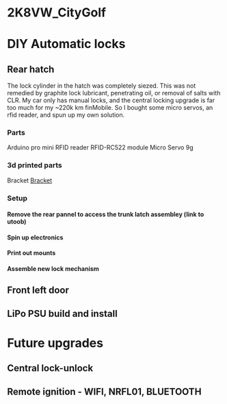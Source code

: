 # 2K8VW_CityGolf

# DIY Automatic locks
## Rear hatch
The lock cylinder in the hatch was completely siezed. This was not remedied by graphite lock lubricant, penetrating oil, or removal of salts with CLR. My car only has manual locks, and the central locking upgrade is far too much for my ~220k km finMobile. So I bought some micro servos, an rfid reader, and spun up my own solution.

### Parts
Arduino pro mini
RFID reader RFID-RC522 module
Micro Servo 9g

### 3d printed parts
Bracket
[Bracket](https://github.com/bigFin/2K8VW_CityGolf/blob/master/trunkServo_3.jpg)

### Setup
#### Remove the rear pannel to access the trunk latch assembley (link to utoob)
#### Spin up electronics
#### Print out mounts
#### Assemble new lock mechanism

## Front left door
## LiPo PSU build and install

# Future upgrades
## Central lock-unlock
## Remote ignition - WIFI, NRFL01, BLUETOOTH 


